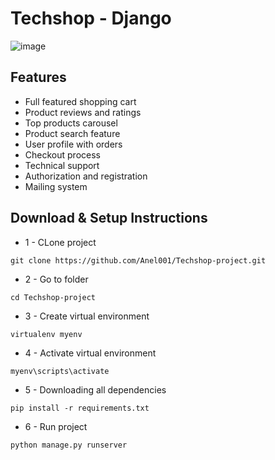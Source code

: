 # Techshop - Django
![image](https://github.com/Anel001/Techshop-project/assets/92825585/728b8cc4-b1d6-4532-b57e-6feb05fbce3b)

## Features
* Full featured shopping cart
* Product reviews and ratings
* Top products carousel
* Product search feature
* User profile with orders
* Checkout process
* Technical support
* Authorization and registration
* Mailing system

## Download & Setup Instructions
* 1 - CLone project
```
git clone https://github.com/Anel001/Techshop-project.git
```
* 2 - Go to folder
```
cd Techshop-project
```
* 3 - Create virtual environment
```
virtualenv myenv
```
* 4 - Activate virtual environment
```
myenv\scripts\activate
```
* 5 - Downloading all dependencies
```
pip install -r requirements.txt
```
* 6 - Run project
```
python manage.py runserver
```
